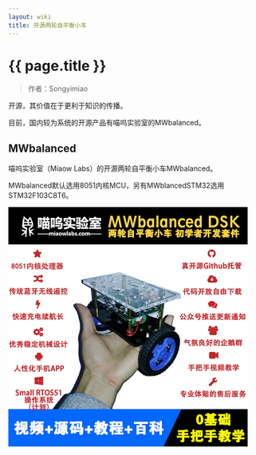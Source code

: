 ```yaml
---
layout: wiki
title: 开源两轮自平衡小车
---
```


# {{ page.title }}

> 作者：Songyimiao

开源，其价值在于更利于知识的传播。

目前，国内较为系统的开源产品有喵呜实验室的MWbalanced。

## MWbalanced

喵呜实验室（Miaow Labs）的开源两轮自平衡小车MWbalanced。

MWbalanced默认选用8051内核MCU，另有MWblancedSTM32选用STM32F103C8T6。

![](/img/MWbalanced.png)



